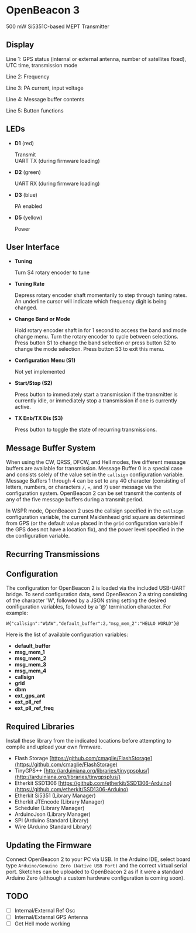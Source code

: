 OpenBeacon 3
============
500 mW Si5351C-based MEPT Transmitter

Display
-------
Line 1: GPS status (internal or external antenna, number of satellites fixed), UTC time, transmission mode

Line 2: Frequency

Line 3: PA current, input voltage

Line 4: Message buffer contents

Line 5: Button functions

LEDs
----
* **D1** (red)

    Transmit<br />
    UART TX (during firmware loading)  

* **D2** (green)

    UART RX (during firmware loading)
    
* **D3** (blue)

    PA enabled

* **D5** (yellow)

    Power

User Interface
--------------
* **Tuning**

    Turn S4 rotary encoder to tune
    
* **Tuning Rate**

    Depress rotary encoder shaft momentarily to step through tuning rates. An underline cursor will indicate which frequency digit is being changed.
    
* **Change Band or Mode**

    Hold rotary encoder shaft in for 1 second to access the band and mode change menu. Turn the rotary encoder to cycle between selections. Press button S1 to change the band selection or press button S2 to change the mode selection. Press button S3 to exit this menu.

* **Configuration Menu (S1)**

    Not yet implemented
    
* **Start/Stop (S2)**

    Press button to immediately start a transmission if the transmitter is currently idle, or immediately stop a transmission if one is currently active.
    
* **TX Enb/TX Dis (S3)**

    Press button to toggle the state of recurring transmissions.


Message Buffer System
---------------------
When using the CW, QRSS, DFCW, and Hell modes, five different message buffers are available for transmission. Message Buffer 0 is a special case and consists solely of the value set in the ```callsign``` configuration variable. Message Buffers 1 through 4 can be set to any 40 character (consisting of letters, numbers, or characters ```/```, ```=```, and ```?```) user message via the configuration system. OpenBeacon 2 can be set transmit the contents of any of the five message buffers during a transmit period.

In WSPR mode, OpenBeacon 2 uses the callsign specified in the ```callsign``` configuration variable, the current Maidenhead grid square as determined from GPS (or the default value placed in the ```grid``` configuration variable if the GPS does not have a location fix), and the power level specified in the  ```dbm``` configuration variable.

Recurring Transmissions
-----------------------

Configuration
-------------
The configuration for OpenBeacon 2 is loaded via the included USB-UART bridge. To send configuration data, send OpenBeacon 2 a string consisting of the character 'W', followed by a JSON string setting the desired conifiguration variables, followed by a '@' termination character. For example:

    W{"callsign":"W1AW","default_buffer":2,"msg_mem_2":"HELLO WORLD"}@
    
Here is the list of available configuration variables:

* **default_buffer**
* **msg_mem_1**
* **msg_mem_2**
* **msg_mem_3**
* **msg_mem_4**
* **callsign**
* **grid**
* **dbm**
* **ext_gps_ant**
* **ext_pll_ref**
* **ext_pll_ref_freq**

Required Libraries
------------------
Install these library from the indicated locations before attempting to compile and upload your own firmware.

* Flash Storage [https://github.com/cmaglie/FlashStorage](https://github.com/cmaglie/FlashStorage)
* TinyGPS++ [http://arduiniana.org/libraries/tinygpsplus/](http://arduiniana.org/libraries/tinygpsplus/)
* Etherkit SSD1306 [https://github.com/etherkit/SSD1306-Arduino](https://github.com/etherkit/SSD1306-Arduino)
* Etherkit Si5351 (Library Manager)
* Etherkit JTEncode (Library Manager)
* Scheduler (Library Manager)
* ArduinoJson (Library Manager)
* SPI (Arduino Standard Library)
* Wire (Arduino Standard Library)

Updating the Firmware
---------------------
Connect OpenBeacon 2 to your PC via USB. In the Arduino IDE, select board type ```Arduino/Genuino Zero (Native USB Port)``` and the correct virtual serial port. Sketches can be uploaded to OpenBeacon 2 as if it were a standard Arduino Zero (although a custom hardware configuration is coming soon).

TODO
----
  - [ ] Internal/External Ref Osc
  - [ ] Internal/External GPS Antenna
  - [ ] Get Hell mode working
